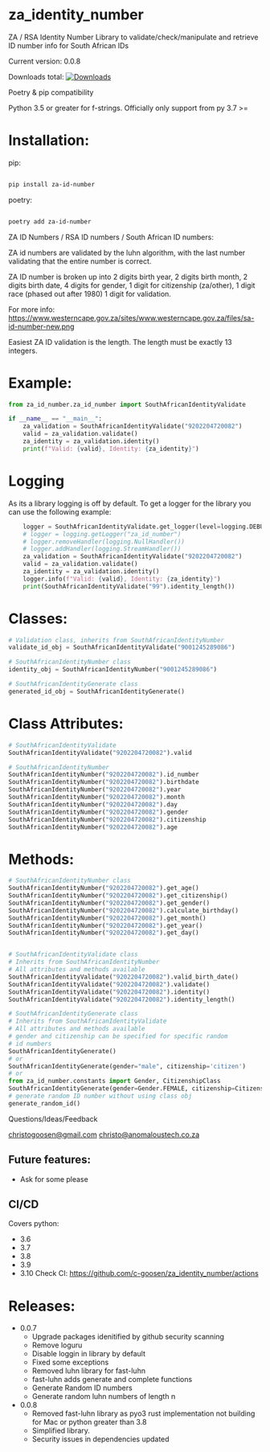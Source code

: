 # za_identity_number

ZA / RSA Identity Number 
Library to validate/check/manipulate and retrieve ID number info for South African IDs

Current version: 0.0.8

Downloads total:  [![Downloads](https://static.pepy.tech/personalized-badge/za-id-number?period=total&units=international_system&left_color=black&right_color=orange&left_text=Downloads)](https://pepy.tech/project/za-id-number)

Poetry & pip compatibility

Python 3.5 or greater for f-strings.
Officially only support from py 3.7 >=

# Installation:

pip:
```bash

pip install za-id-number

```

poetry:

```bash

poetry add za-id-number

```

ZA ID Numbers / RSA ID numbers / South African ID numbers:

ZA id numbers are validated by the luhn algorithm, with the last number validating that the entire number is correct.

ZA ID number is broken up into  2 digits birth year, 2 digits birth month, 2 digits birth date, 4 digits for gender, 1 digit for citizenship (za/other), 1 digit race (phased out after 1980) 1 digit for validation.

For more info: https://www.westerncape.gov.za/sites/www.westerncape.gov.za/files/sa-id-number-new.png

Easiest ZA ID validation is the length. The length must be exactly 13 integers.

# Example:
```python
from za_id_number.za_id_number import SouthAfricanIdentityValidate

if __name__ == "__main__":
    za_validation = SouthAfricanIdentityValidate("9202204720082")
    valid = za_validation.validate()
    za_identity = za_validation.identity()
    print(f"Valid: {valid}, Identity: {za_identity}")
```
# Logging
As its a library logging is off by default.
To get a logger for the library you can use the following example:
```python
    logger = SouthAfricanIdentityValidate.get_logger(level=logging.DEBUG)
    # logger = logging.getLogger("za_id_number")
    # logger.removeHandler(logging.NullHandler())
    # logger.addHandler(logging.StreamHandler())
    za_validation = SouthAfricanIdentityValidate("9202204720082")
    valid = za_validation.validate()
    za_identity = za_validation.identity()
    logger.info(f"Valid: {valid}, Identity: {za_identity}")
    print(SouthAfricanIdentityValidate("99").identity_length())
```

# Classes:
```python
# Validation class, inherits from SouthAfricanIdentityNumber
validate_id_obj = SouthAfricanIdentityValidate("9001245289086")

# SouthAfricanIdentityNumber class
identity_obj = SouthAfricanIdentityNumber("9001245289086")

# SouthAfricanIdentityGenerate class
generated_id_obj = SouthAfricanIdentityGenerate()
```

# Class Attributes:
```python
# SouthAfricanIdentityValidate
SouthAfricanIdentityValidate("9202204720082").valid

# SouthAfricanIdentityNumber
SouthAfricanIdentityNumber("9202204720082").id_number
SouthAfricanIdentityNumber("9202204720082").birthdate
SouthAfricanIdentityNumber("9202204720082").year
SouthAfricanIdentityNumber("9202204720082").month
SouthAfricanIdentityNumber("9202204720082").day
SouthAfricanIdentityNumber("9202204720082").gender
SouthAfricanIdentityNumber("9202204720082").citizenship
SouthAfricanIdentityNumber("9202204720082").age

```

# Methods:
```python
# SouthAfricanIdentityNumber class
SouthAfricanIdentityNumber("9202204720082").get_age()
SouthAfricanIdentityNumber("9202204720082").get_citizenship()
SouthAfricanIdentityNumber("9202204720082").get_gender()
SouthAfricanIdentityNumber("9202204720082").calculate_birthday()
SouthAfricanIdentityNumber("9202204720082").get_month()
SouthAfricanIdentityNumber("9202204720082").get_year()
SouthAfricanIdentityNumber("9202204720082").get_day()


# SouthAfricanIdentityValidate class
# Inherits from SouthAfricanIdentityNumber
# All attributes and methods available
SouthAfricanIdentityValidate("9202204720082").valid_birth_date()
SouthAfricanIdentityValidate("9202204720082").validate()
SouthAfricanIdentityValidate("9202204720082").identity()
SouthAfricanIdentityValidate("9202204720082").identity_length()

# SouthAfricanIdentityGenerate class
# Inherits from SouthAfricanIdentityValidate
# All attributes and methods available
# gender and citizenship can be specified for specific random
# id numbers
SouthAfricanIdentityGenerate()
# or
SouthAfricanIdentityGenerate(gender="male", citizenship='citizen')
# or
from za_id_number.constants import Gender, CitizenshipClass
SouthAfricanIdentityGenerate(gender=Gender.FEMALE, citizenship=CitizenshipClass.CITIZEN_BORN)
# generate random ID number without using class obj
generate_random_id()

```

Questions/Ideas/Feedback

christogoosen@gmail.com
christo@anomaloustech.co.za

## Future features:
* Ask for some please

## CI/CD
Covers python:
* 3.6
* 3.7
* 3.8
* 3.9
* 3.10
Check CI: https://github.com/c-goosen/za_identity_number/actions

# Releases:
* 0.0.7
  * Upgrade packages idenitified by github security scanning
  * Remove loguru
  * Disable loggin in library by default
  * Fixed some exceptions
  * Removed luhn library for fast-luhn
  * fast-luhn adds generate and complete functions
  * Generate Random ID numbers
  * Generate random luhn numbers of length n
* 0.0.8
  * Removed fast-luhn library as pyo3 rust implementation not building for Mac or python greater than 3.8
  * Simplified library.
  * Security issues in dependencies updated